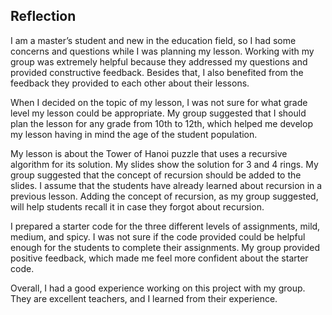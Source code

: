## Reflection

I am a master’s student and new in the education field, so I had some concerns and questions while I was planning my lesson. Working with my group was extremely helpful because they addressed my questions and provided constructive feedback. Besides that, I also benefited from the feedback they provided to each other about their lessons.

When I decided on the topic of my lesson, I was not sure for what grade level my lesson could be appropriate. My group suggested that I should plan the lesson for any grade from 10th to 12th, which helped me develop my lesson having in mind the age of the student population.

My lesson is about the Tower of Hanoi puzzle that uses a recursive algorithm for its solution. My slides show the solution for 3 and 4 rings. My group suggested that the concept of recursion should be added to the slides. I assume that the students have already learned about recursion in a previous lesson. Adding the concept of recursion, as my group suggested, will help students recall it in case they forgot about recursion.

I prepared a starter code for the three different levels of assignments, mild, medium, and spicy. I was not sure if the code provided could be helpful enough for the students to complete their assignments. My group provided positive feedback, which made me feel more confident about the starter code.

Overall, I had a good experience working on this project with my group. They are excellent teachers, and I learned from their experience.
